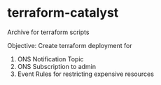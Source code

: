# terraform-catalyst
Archive for terraform scripts

Objective: Create terraform deployment for 
  1. ONS Notification Topic
  2. ONS Subscription to admin
  3. Event Rules for restricting expensive resources 

